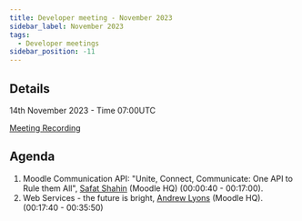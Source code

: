 ```yaml
---
title: Developer meeting - November 2023
sidebar_label: November 2023
tags:
  - Developer meetings
sidebar_position: -11
---
```


## Details

14th November 2023 - Time 07:00UTC

[Meeting Recording](https://moodle.org/mod/bigbluebuttonbn/bbb_view.php?action=play&bn=1&rid=35&rtype=video)

## Agenda

1. Moodle Communication API: "Unite, Connect, Communicate: One API to Rule them All", [Safat Shahin](https://moodle.org/user/profile.php?id=3375956) (Moodle HQ)  (00:00:40 - 00:17:00).
2. Web Services - the future is bright, [Andrew Lyons](https://moodle.org/user/profile.php?id=268794) (Moodle HQ). (00:17:40 - 00:35:50)
